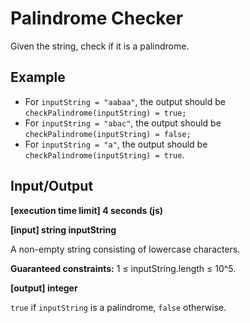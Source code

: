 # Palindrome Checker

Given the string, check if it is a palindrome.

## Example

* For `inputString = "aabaa"`, the output should be `checkPalindrome(inputString) = true;`
* For `inputString = "abac"`, the output should be `checkPalindrome(inputString) = false;`
* For `inputString = "a"`, the output should be `checkPalindrome(inputString) = true`.

## Input/Output

**[execution time limit] 4 seconds (js)**

**[input] string inputString**

A non-empty string consisting of lowercase characters.

**Guaranteed constraints:**
1 ≤ inputString.length ≤ 10^5.

**[output] integer**

`true` if `inputString` is a palindrome, `false` otherwise.